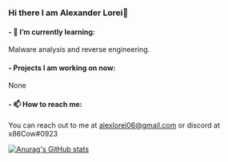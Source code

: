 ### Hi there I am Alexander Lorei👋

#### - 🌱 I’m currently learning: 
Malware analysis and reverse engineering.

#### - Projects I am working on now:
None

#### - 📫 How to reach me:
You can reach out to me at alexlorei06@gmail.com or discord at x86Cow#0923

[![Anurag's GitHub stats](https://github-readme-stats.vercel.app/api?username=x86Cow)](https://github.com/anuraghazra/github-readme-stats)
